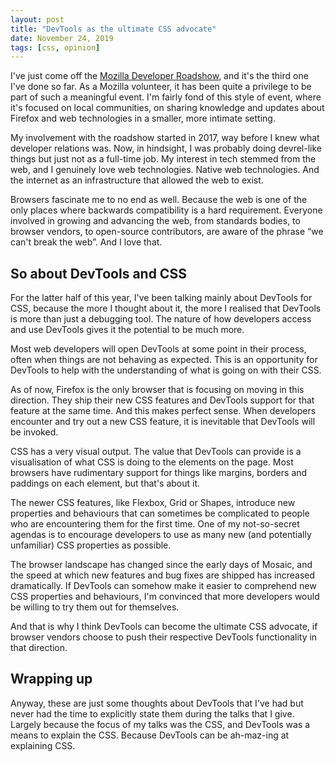```yaml
---
layout: post
title: "DevTools as the ultimate CSS advocate"
date: November 24, 2019
tags: [css, opinion]
---
```

I've just come off the [Mozilla Developer Roadshow](https://mozilla-tito-devr.netlify.com/), and it's the third one I've done so far. As a Mozilla volunteer, it has been quite a privilege to be part of such a meaningful event. I'm fairly fond of this style of event, where it's focused on local communities, on sharing knowledge and updates about Firefox and web technologies in a smaller, more intimate setting.

My involvement with the roadshow started in 2017, way before I knew what developer relations was. Now, in hindsight, I was probably doing devrel-like things but just not as a full-time job. My interest in tech stemmed from the web, and I genuinely love web technologies. Native web technologies. And the internet as an infrastructure that allowed the web to exist.

Browsers fascinate me to no end as well. Because the web is one of the only places where backwards compatibility is a hard requirement. Everyone involved in growing and advancing the web, from standards bodies, to browser vendors, to open-source contributors, are aware of the phrase “we can't break the web”. And I love that.

## So about DevTools and CSS

For the latter half of this year, I've been talking mainly about DevTools for CSS, because the more I thought about it, the more I realised that DevTools is more than just a debugging tool. The nature of how developers access and use DevTools gives it the potential to be much more.

Most web developers will open DevTools at some point in their process, often when things are not behaving as expected. This is an opportunity for DevTools to help with the understanding of what is going on with their CSS.

As of now, Firefox is the only browser that is focusing on moving in this direction. They ship their new CSS features and DevTools support for that feature at the same time. And this makes perfect sense. When developers encounter and try out a new CSS feature, it is inevitable that DevTools will be invoked.

CSS has a very visual output. The value that DevTools can provide is a visualisation of what CSS is doing to the elements on the page. Most browsers have rudimentary support for things like margins, borders and paddings on each element, but that's about it.

The newer CSS features, like Flexbox, Grid or Shapes, introduce new properties and behaviours that can sometimes be complicated to people who are encountering them for the first time. One of my not-so-secret agendas is to encourage developers to use as many new (and potentially unfamiliar) CSS properties as possible.

The browser landscape has changed since the early days of Mosaic, and the speed at which new features and bug fixes are shipped has increased dramatically. If DevTools can somehow make it easier to comprehend new CSS properties and behaviours, I'm convinced that more developers would be willing to try them out for themselves.

And that is why I think DevTools can become the ultimate CSS advocate, if browser vendors choose to push their respective DevTools functionality in that direction.

## Wrapping up

Anyway, these are just some thoughts about DevTools that I've had but never had the time to explicitly state them during the talks that I give. Largely because the focus of my talks was the CSS, and DevTools was a means to explain the CSS. Because DevTools can be ah-maz-ing at explaining CSS.